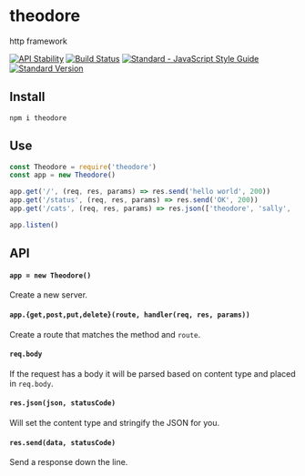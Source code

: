 # theodore

http framework

[![API Stability](https://img.shields.io/badge/stability-experimental-orange.svg)](https://nodejs.org/api/documentation.html#documentation_stability_index)
[![Build Status](https://travis-ci.org/emkay/theodore.svg?branch=master)](https://travis-ci.org/emkay/theodore)
[![Standard - JavaScript Style Guide](https://img.shields.io/badge/code%20style-standard-brightgreen.svg)](http://standardjs.com/)
[![Standard Version](https://img.shields.io/badge/release-standard%20version-brightgreen.svg)](https://github.com/conventional-changelog/standard-version)

## Install

`npm i theodore`

## Use

```javascript
const Theodore = require('theodore')
const app = new Theodore()

app.get('/', (req, res, params) => res.send('hello world', 200))
app.get('/status', (req, res, params) => res.send('OK', 200))
app.get('/cats', (req, res, params) => res.json(['theodore', 'sally', 'glory'], 200))

app.listen()
```

## API

#### `app = new Theodore()`

Create a new server.

#### `app.{get,post,put,delete}(route, handler(req, res, params))`

Create a route that matches the method and `route`.

#### `req.body`

If the request has a body it will be parsed based on content type and placed in `req.body`.

#### `res.json(json, statusCode)`

Will set the content type and stringify the JSON for you.

#### `res.send(data, statusCode)`

Send a response down the line.
